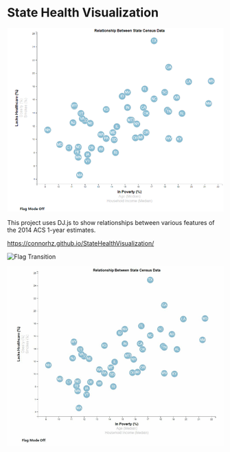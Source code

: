 # State Health Visualization

![Default](public/images/GraphDefault.png)

This project uses DJ.js to show relationships between various features of the 2014 ACS 1-year estimates.

https://connorhz.github.io/StateHealthVisualization/




![Flag Transition](public/images/GraphDataTransition.gif)

![Flag Transition](public/images/GraphFlagTransition.gif)
